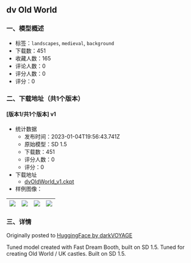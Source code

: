 ## dv Old World
### 一、模型概述

- 标签：`landscapes`, `medieval`, `background`
- 下载数：451
- 收藏人数：165
- 评论人数：0
- 评分人数：0
- 评分：0

### 二、下载地址（共1个版本）

#### [版本1/共1个版本] v1

- 统计数据
  - 发布时间：2023-01-04T19:56:43.741Z
  - 原始模型：SD 1.5
  - 下载数：451
  - 评分人数：0
  - 评分：0
- 下载地址
  - [dvOldWorld_v1.ckpt](https://civitai.com/api/download/models/4248)
- 样例图像：

| <img src="https://image.civitai.com/xG1nkqKTMzGDvpLrqFT7WA/39e3d9a1-754f-4336-98e9-5482ec9f3a00/width=450/27795.jpeg" /> | <img src="https://image.civitai.com/xG1nkqKTMzGDvpLrqFT7WA/ee323cbe-33b5-4d06-8b4e-cc2df1166f00/width=450/27960.jpeg" /> | <img src="https://image.civitai.com/xG1nkqKTMzGDvpLrqFT7WA/552f8a8a-d890-4b29-2669-5138e91e6700/width=450/27959.jpeg" /> | <img src="https://image.civitai.com/xG1nkqKTMzGDvpLrqFT7WA/36989a66-2289-4069-b6e3-218d2cbc6900/width=450/27958.jpeg" /> |
| ---- | ---- | ---- | ---- |


### 三、详情
<p>Originally posted to <a target="_blank" rel="ugc" href="https://huggingface.co/darkVOYAGE/dvOldWorld">HuggingFace by darkVOYAGE</a></p><p>Tuned model created with Fast Dream Booth, built on SD 1.5. Tuned for creating Old World / UK castles. Built on SD 1.5.</p>